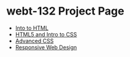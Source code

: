 # webt-132 Project Page

<ul>
    <li><a href="into_to_html/index.html" target=" blank">Into to HTML</a></li>
    <li><a href="HTML5_intro_to_css/index.html" target=" blank">HTML5 and Intro to CSS</a></li>
    <li><a href="adv_css/index.html" target=" blank">Advanced CSS</a></li>
    <li><a href="responsive/index.html" target=" blank">Responsive Web Design</a></li> 
<ul>
